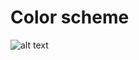 # Color scheme
![alt text](https://visme.co/blog/wp-content/uploads/2016/09/website21-1024x512.jpg "Clean and Energetic")
